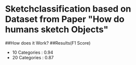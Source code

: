 # Sketchclassification based on Dataset from Paper "How do humans sketch Objects"
##How does it Work?
##Results(F1 Score)

-   10 Categories : 0.94
-   20 Categories : 0.87

